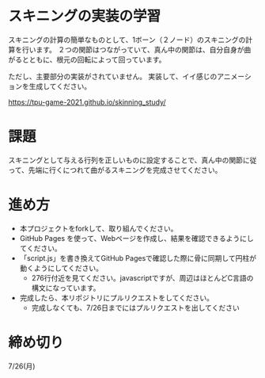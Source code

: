 # スキニングの実装の学習

スキニングの計算の簡単なものとして、1ボーン（２ノード）のスキニングの計算を行います。 
２つの関節はつながっていて、真ん中の関節は、自分自身が曲がるとともに、根元の回転によって回っています。

ただし、主要部分の実装がされていません。
実装して、イイ感じのアニメーションを生成してください。

https://tpu-game-2021.github.io/skinning_study/

# 課題
スキニングとして与える行列を正しいものに設定することで、真ん中の関節に従って、先端に行くにつれて曲がるスキニングを完成させてください。

# 進め方
* 本プロジェクトをforkして、取り組んでください。
* GitHub Pages を使って、Webページを作成し、結果を確認できるようにしてください。
* 「script.js」を書き換えてGitHub Pagesで確認した際に骨に同期して円柱が動くようにしてください。
  * 276行付近を見てください。javascriptですが、周辺はほとんどC言語の構文になっています。
* 完成したら、本リポジトリにプルリクエストをしてください。
  * 完成しなくても、7/26日までにはプルリクエストを出してください

# 締め切り
7/26(月)

